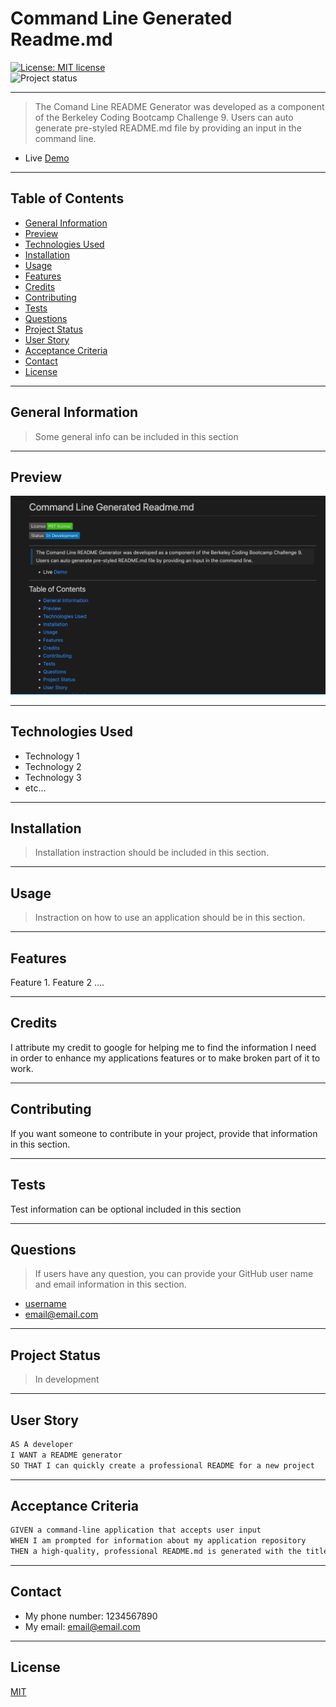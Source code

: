 # Command Line Generated Readme.md  
[![License: MIT license](https://img.shields.io/badge/License-MIT_license-success)](https://opensource.org/licenses/MIT)    
![Project status](https://img.shields.io/badge/Status-In_Development-blue)

--- 
> The Comand Line README Generator was developed as a component of the Berkeley Coding Bootcamp Challenge 9. Users can auto generate pre-styled README.md file by providing an input in the command line.
- Live [Demo](../assets/demo.md)

---
## Table of Contents
* [General Information](#general-information)
* [Preview](#preview)
* [Technologies Used](#technologies-used)
* [Installation](#installation)
* [Usage](#usage)
* [Features](#features)
* [Credits](#credits)
* [Contributing](#contributing)
* [Tests](#tests)
* [Questions](#questions)
* [Project Status](#project-status)
* [User Story](#user-story)
* [Acceptance Criteria](#acceptance-criteria)
* [Contact](#contact)
* [License](#license)

---
## General Information 
>Some general info can be included in this section 

---
## Preview 
![Preview](../assets/img/preview_1.png) 

---
## Technologies Used
-  Technology 1
-  Technology 2
-  Technology 3
-  etc...

---
## Installation
>Installation instraction should be included in this section.

---
## Usage
>Instraction on how to use an application should be in this section.

---
## Features 
Feature 1. Feature 2 ....  

---
## Credits 
I attribute my credit to google for helping me to find the information I need in order to enhance my applications features or to make broken part of it to work.  

---
## Contributing 
If you want someone to contribute in your project, provide that information in this section.  

---
## Tests 
Test information can be optional included in this section  

---
## Questions 
> If users have any question, you can provide your GitHub user name and email information in this section. 
- [username](https://github.com/username) 
- email@email.com 

---
## Project Status 
>In development 

---
## User Story
```md
AS A developer
I WANT a README generator
SO THAT I can quickly create a professional README for a new project
```  

---
## Acceptance Criteria
```md
GIVEN a command-line application that accepts user input
WHEN I am prompted for information about my application repository
THEN a high-quality, professional README.md is generated with the title of my project....
```  

---
## Contact
-  My phone number: 1234567890
-  My email: email@email.com

---
## License
[MIT](https://opensource.org/licenses/MIT)